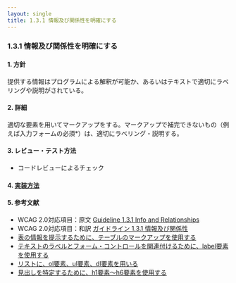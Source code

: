 ```yaml
---
layout: single
title: 1.3.1 情報及び関係性を明確にする
---
```


### 1.3.1 情報及び関係性を明確にする

#### 1. 方針

提供する情報はプログラムによる解釈が可能か、あるいはテキストで適切にラベリングや説明がされている。

#### 2. 詳細

適切な要素を用いてマークアップをする。マークアップで補完できないもの（例えば入力フォームの必須*）は、適切にラベリング・説明する。

#### 3. レビュー・テスト方法

- コードレビューによるチェック

#### 4. [実装方法](/src/html/1/3/1.md)

#### 5. 参考文献

- WCAG 2.0対応項目：原文 [Guideline 1.3.1 Info and Relationships](https://www.w3.org/TR/2008/REC-WCAG20-20081211/#content-structure-separation-programmatic)
- WCAG 2.0対応項目：和訳 [ガイドライン 1.3.1 情報及び関係性](http://waic.jp/docs/WCAG20/Overview.html#content-structure-separation-programmatic)
- [表の情報を提示するために、テーブルのマークアップを使用する](http://waic.jp/docs/WCAG-TECHS/H51)
- [テキストのラベルとフォーム・コントロールを関連付けるために、label要素を使用する](http://waic.jp/docs/WCAG-TECHS/H44)
- [リストに、ol要素、ul要素、dl要素を用いる](http://waic.jp/docs/WCAG-TECHS/H48)
- [見出しを特定するために、h1要素～h6要素を使用する](http://waic.jp/docs/WCAG-TECHS/H42)
